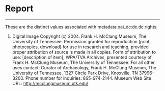 # Report
---
These are the distinct values associated with metadata.oai_dc:dc.dc:rights:

1. Digital Image Copyright (c) 2004. Frank H. McClung Museum, The University of Tennessee. Permission granted for reproduction (print, photocopies, download) for use in research and teaching, provided proper attribution of source is made in all copies. Form of attribution to use: [description of item], WPA/TVA Archives, presented courtesy of Frank H. McClung Museum, The University of Tennessee. For all other uses contact: Curator of Archaeology, Frank H. McClung Museum, The University of Tennessee, 1327 Circle Park Drive, Knoxville, TN 37996-3200. Phone number for inquiries: 865-974-2144. Museum Web Site URL: http://mcclungmuseum.utk.edu/
